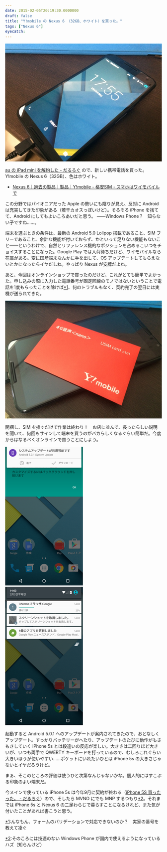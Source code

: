 ```yaml
---
date: 2015-02-05T20:19:30.0000000
draft: false
title: "Y!mobile の Nexus 6 （32GB、ホワイト）を買った。"
tags: ["Nexus 6"]
eyecatch: 
---
```

<p><span itemscope itemtype="http://schema.org/Photograph"><img src="20150205175531.jpg" alt="f:id:daruyanagi:20150205175531j:plain" title="f:id:daruyanagi:20150205175531j:plain" class="hatena-fotolife" itemprop="image"></span></p><p><a href="https://blog.daruyanagi.jp/entry/2015/02/05/194810">au &#x306E; iPad mini &#x3092;&#x89E3;&#x7D04;&#x3057;&#x305F; - &#x3060;&#x308B;&#x308D;&#x3050;</a> ので、新しい携帯電話を買った。Y!mobile の Nexus 6（32GB）、色はホワイト。</p>

<ul>
<li><a href="http://www.ymobile.jp/lineup/nexus6/">Nexus 6&#xFF5C;&#x904E;&#x53BB;&#x306E;&#x88FD;&#x54C1;&#xFF5C;&#x88FD;&#x54C1;&#xFF5C;Y!mobile - &#x683C;&#x5B89;SIM&#x30FB;&#x30B9;&#x30DE;&#x30DB;&#x306F;&#x30EF;&#x30A4;&#x30E2;&#x30D0;&#x30A4;&#x30EB;&#x3067;</a></li>
</ul><p>この分野ではパイオニアだった Apple の勢いにも陰りが見え、反対に Android は充実してきた印象がある（若干カオスっぽいけど）。そろそろ iPhone を捨てて、Android にしてもよいころあいだと思う。 ――Windows Phone？　知らない子ですね……。</p><p>端末を選ぶときの条件は、最新の Android 5.0 Lolipop 搭載であること、SIM フリーであること、余計な機能が付いておらず、かといって足りない機能もないこと――というわけで、自然とリファレンス機的なポジションを占めるこいつをチョイスすることになった。Google Play では入荷待ちだけど、ワイモバイルなら在庫がある。変に国産端末なんかに手を出して、OS アップデートしてもらえないとかになったらイヤだしね。やっぱり Nexus が安牌だよね。</p><p>あと、今回はオンラインショップで買ったのだけど、これがとても簡単でよかった。申し込みの際に入力した電話番号が固定回線のモノではないということで電話を1度もらったことを除けば<a href="#f-87276d70" name="fn-87276d70" title="んなもん、フォームのバリデーションで対応できないのか？　実家の番号を教えて凌ぐ">*1</a>、何のトラブルもなく、契約完了の翌日には実機が送られてきた。</p><p><span itemscope itemtype="http://schema.org/Photograph"><img src="20150205122718.jpg" alt="f:id:daruyanagi:20150205122718j:plain" title="f:id:daruyanagi:20150205122718j:plain" class="hatena-fotolife" itemprop="image"></span></p><p>開梱し、SIM を挿すだけで作業は終わり！　お店に並んで、長ったらしい説明を聞いて、何回もサインして端末を買うのがバカらしくなるぐらい簡単だ。今度からはなるべくオンラインで買うことにしよう。</p><p><span itemscope itemtype="http://schema.org/Photograph"><img src="20150205200226.png" alt="f:id:daruyanagi:20150205200226p:plain:w250" title="f:id:daruyanagi:20150205200226p:plain:w250" class="hatena-fotolife" style="width:250px" itemprop="image"></span>　<span itemscope itemtype="http://schema.org/Photograph"><img src="20150205200253.png" alt="f:id:daruyanagi:20150205200253p:plain:w250" title="f:id:daruyanagi:20150205200253p:plain:w250" class="hatena-fotolife" style="width:250px" itemprop="image"></span></p><p>起動すると Android 5.0.1 へのアップデートが案内されてきたので、おとなしくアップデート。すっかりバッテリーがへたり、アップデートのたびに動作がもさもさしていく iPhone 5s とは段違いの反応が楽しい。大きさは二回りほど大きいが、いつも両手で QWERTY キーボードを打っているので、むしろこれぐらい大きいほうが使いやすい……ポケットにいれたいひとは iPhone 5s の大きさじゃないとイヤだろうけど。</p><p>まぁ、そこのところの評価は使うひと次第なんじゃないかな。個人的にはすこぶる印象のよい端末だ。</p><p>今メインで使っている iPhone 5s は今年9月に契約が終わる（<a href="https://blog.daruyanagi.jp/entry/2013/09/24/072910">iPhone 5S &#x8CB7;&#x3063;&#x305F;&#x3063;&#x305F;&#x3002; - &#x3060;&#x308B;&#x308D;&#x3050;</a>）ので、そしたら MVNO にでも MNP するつもり<a href="#f-50046e5c" name="fn-50046e5c" title="そのころには技適のない Windows Phone が国内で使えるようになっているハズ（知らんけど）">*2</a>。それまでは iPhone 5s と Nexus 6 の二足わらじで暮らすことになるけれど、また気が付いたことがあれば書こうと思う。</p>
<div class="footnote">
<p class="footnote"><a href="#fn-87276d70" name="f-87276d70" class="footnote-number">*1</a><span class="footnote-delimiter">:</span><span class="footnote-text">んなもん、フォームのバリデーションで対応できないのか？　実家の番号を教えて凌ぐ</span></p>
<p class="footnote"><a href="#fn-50046e5c" name="f-50046e5c" class="footnote-number">*2</a><span class="footnote-delimiter">:</span><span class="footnote-text">そのころには技適のない Windows Phone が国内で使えるようになっているハズ（知らんけど）</span></p>
</div>